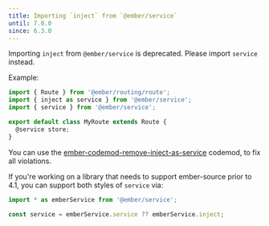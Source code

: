 ```yaml
---
title: Importing `inject` from `@ember/service`
until: 7.0.0
since: 6.3.0
---
```


Importing `inject` from `@ember/service` is deprecated. Please import `service` instead.

Example:

```js {data-filename="my-route.js" data-diff="-2,+3"}
import { Route } from '@ember/routing/route';
import { inject as service } from '@ember/service';
import { service } from '@ember/service';

export default class MyRoute extends Route {
  @service store;
}
```

You can use the [ember-codemod-remove-inject-as-service](https://github.com/ijlee2/ember-codemod-remove-inject-as-service) codemod, to fix all violations.

If you're working on a library that needs to support ember-source prior to 4.1, you can support both styles of `service` via:
```js
import * as emberService from '@ember/service';

const service = emberService.service ?? emberService.inject;
```
